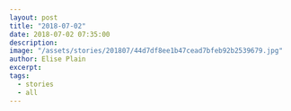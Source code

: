 ```yaml
---
layout: post
title: "2018-07-02"
date: 2018-07-02 07:35:00
description: 
image: "/assets/stories/201807/44d7df8ee1b47cead7bfeb92b2539679.jpg"
author: Elise Plain
excerpt: 
tags: 
  - stories
  - all
---
```



<p></p>
